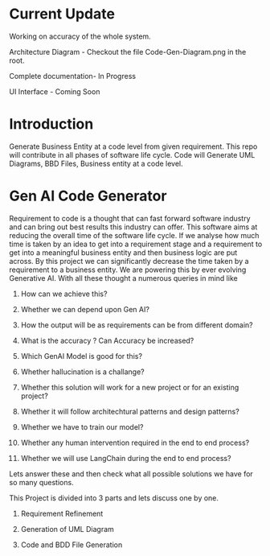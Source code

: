 
# Current Update
Working on accuracy of the whole system. 

Architecture Diagram - Checkout the file Code-Gen-Diagram.png in the root.

Complete documentation- In Progress

UI Interface - Coming Soon

# Introduction
Generate Business Entity at a code level from given requirement. This repo will contribute in all phases of software life cycle. Code will Generate UML Diagrams, BBD Files, Business entity at a code level.

# Gen AI Code Generator

Requirement to code is a thought that can fast forward software industry and can bring out best results this industry can offer. This software aims at reducing the overall time of the software life cycle.
If we analyse how much time is taken by an idea to get into a requirement stage and a requirement to get into a meaningful business entity and then business logic are put across.
By this project we can significantly decrease the time taken by a requirement to a business entity. We are powering this by ever evolving Generative AI. 
With all these thought a numerous queries in mind like

1) How can we achieve this? 

2) Whether we can depend upon Gen AI? 

3) How the output will be as requirements can be from different domain?

4) What is the accuracy ? Can Accuracy be increased? 

5) Which GenAI Model is good for this?

6) Whether hallucination is a challange?

7) Whether this solution will work for a new project or for an existing project?

8) Whether it will follow architechtural patterns and design patterns?

9) Whether we have to train our model?

10) Whether any human intervention required in the end to end process?

11) Whether we will use LangChain during the end to end process?

Lets answer these and then check what all possible solutions we have for so many questions.



This Project is divided into 3 parts and lets discuss one by one.

1) Requirement Refinement

2) Generation of UML Diagram

3) Code and BDD File Generation

